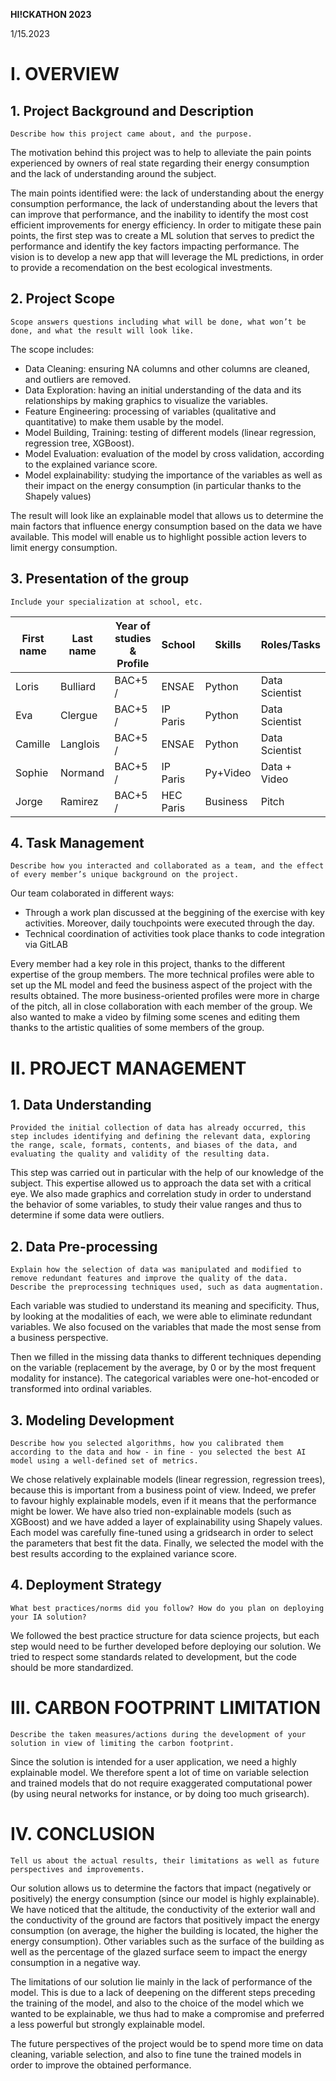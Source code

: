 

**HI!CKATHON 2023**

1/15.2023

# I.	OVERVIEW
## 1.	Project Background and Description
	Describe how this project came about, and the purpose.
The motivation behind this project was to help to alleviate the pain points experienced by owners of real state regarding their energy consumption and the lack of understanding around the subject.

The main points identified were: the lack of understanding about the energy consumption performance, the lack of understanding about the levers that can improve that performance, and the inability to identify the most cost efficient improvements for energy efficiency. In order to mitigate these pain points, the first step was to create a ML solution that serves to predict the performance and identify the key factors impacting performance. The vision is to develop a new app that will leverage the ML predictions, in order to provide a recomendation on the best ecological investments.

## 2.	Project Scope
	Scope answers questions including what will be done, what won’t be done, and what the result will look like.
The scope includes:
- Data Cleaning: ensuring NA columns and other columns are cleaned, and outliers are removed.
- Data Exploration: having an initial understanding of the data and its relationships by making graphics to visualize the variables. 
- Feature Engineering: processing of variables (qualitative and quantitative) to make them usable by the model.
- Model Building, Training: testing of different models (linear regression, regression tree, XGBoost).
- Model Evaluation: evaluation of the model by cross validation, according to the explained variance score.
- Model explainability: studying  the importance of the variables as well as their impact on the energy consumption (in particular thanks to the Shapely values)

The result will look like an explainable model that allows us to determine the main factors that influence energy consumption based on the data we have available. This model will enable us to highlight possible action levers to limit energy consumption.

## 3.	Presentation of the group
	Include your specialization at school, etc.

| First name | Last name | Year of studies & Profile | School   | Skills   | Roles/Tasks    | 
| ---------- | --------- | ------------------------- | ---------| ------   | -----------    | 
| Loris      | Bulliard  | BAC+5 /                   | ENSAE    | Python   | Data Scientist | 
| Eva        | Clergue   | BAC+5 /                   | IP Paris | Python   | Data Scientist | 
| Camille    | Langlois  | BAC+5 /                   | ENSAE    | Python   | Data Scientist | 
| Sophie     | Normand   | BAC+5 /                   | IP Paris | Py+Video | Data + Video   | 
| Jorge      | Ramirez   | BAC+5 /                   | HEC Paris| Business | Pitch          |


## 4.	Task Management
	Describe how you interacted and collaborated as a team, and the effect of every member’s unique background on the project.
Our team colaborated in different ways:
- Through a work plan discussed at the beggining of the exercise with key activities. Moreover, daily touchpoints were executed through the day.
- Technical coordination of activities took place thanks to code integration via GitLAB

Every member had a key role in this project, thanks to the different expertise of the group members. The more technical profiles were able to set up the ML model and feed the business aspect of the project with the results obtained. The more business-oriented profiles were more in charge of the pitch, all in close collaboration with each member of the group.
We also wanted to make a video by filming some scenes and editing them thanks to the artistic qualities of some members of the group.


# II.	PROJECT MANAGEMENT
## 1.	Data Understanding
 	Provided the initial collection of data has already occurred, this step includes identifying and defining the relevant data, exploring the range, scale, formats, contents, and biases of the data, and evaluating the quality and validity of the resulting data.
This step was carried out in particular with the help of our knowledge of the subject. This expertise allowed us to approach the data set with a critical eye. We also made graphics and correlation study in order to understand the behavior of some variables, to study their value ranges and thus to determine if some data were outliers.

## 2.	Data Pre-processing
 	Explain how the selection of data was manipulated and modified to remove redundant features and improve the quality of the data. Describe the preprocessing techniques used, such as data augmentation.
Each variable was studied to understand its meaning and specificity. Thus, by looking at the modalities of each, we were able to eliminate redundant variables. We also focused on the variables that made the most sense from a business perspective.

Then we filled in the missing data thanks to different techniques depending on the variable (replacement by the average, by 0 or by the most frequent modality for instance).
The categorical variables were one-hot-encoded or transformed into ordinal variables.

## 3.	Modeling Development
 	Describe how you selected algorithms, how you calibrated them according to the data and how - in fine - you selected the best AI model using a well-defined set of metrics.
We chose relatively explainable models (linear regression, regression trees), because this is important from a business point of view. Indeed, we prefer to favour highly explainable models, even if it means that the performance might be lower. We have also tried non-explainable models (such as XGBoost) and we have added a layer of explainability using Shapely values. Each model was carefully fine-tuned using a gridsearch in order to select the parameters that best fit the data.
Finally, we selected the model with the best results according to the explained variance score.

## 4.	 Deployment Strategy
 	What best practices/norms did you follow? How do you plan on deploying your IA solution?
We followed the best practice structure for data science projects, but each step would need to be further developed before deploying our solution. 
We tried to respect some standards related to development, but the code should be more standardized.

# III.	CARBON FOOTPRINT LIMITATION
 	Describe the taken measures/actions during the development of your solution in view of limiting the carbon footprint.
Since the solution is intended for a user application, we need a highly explainable model.
We therefore spent a lot of time on variable selection and trained models that do not require exaggerated computational power (by using neural networks for instance, or by doing too much grisearch).

# IV.	CONCLUSION
 	Tell us about the actual results, their limitations as well as future perspectives and improvements.
Our solution allows us to determine the factors that impact (negatively or positively) the energy consumption (since our model is highly explainable).
We have noticed that the altitude, the conductivity of the exterior wall and the conductivity of the ground are factors that positively impact the energy consumption (on average, the higher the building is located, the higher the energy consumption). Other variables such as the surface of the building as well as the percentage of the glazed surface seem to impact the energy consumption in a negative way. 

The limitations of our solution lie mainly in the lack of performance of the model. This is due to a lack of deepening on the different steps preceding the training of the model, and also to the choice of the model which we wanted to be explainable, we thus had to make a compromise and preferred a less powerful but strongly explainable model. 

The future perspectives of the project would be to spend more time on data cleaning, variable selection, and also to fine tune the trained models in order to improve the obtained performance. 
